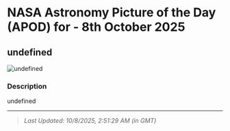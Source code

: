 
# NASA Astronomy Picture of the Day (APOD) for - 8th October 2025
## undefined

![undefined](undefined)

### Description
undefined

---
> _Last Updated: 10/8/2025, 2:51:29 AM (in GMT)_
